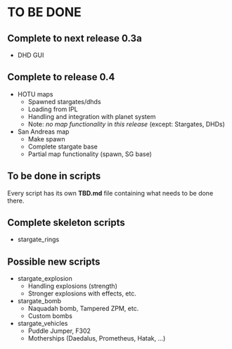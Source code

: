 # TO BE DONE

## Complete to next release 0.3a

- DHD GUI

## Complete to release 0.4

- HOTU maps
    - Spawned stargates/dhds
    - Loading from IPL
    - Handling and integration with planet system
    - Note: *no map functionality* in *this release* (except: Stargates, DHDs)
- San Andreas map
    - Make spawn
    - Complete stargate base
    - Partial map functionality (spawn, SG base)

## To be done in scripts

Every script has its own **TBD.md** file containing what needs to be done there.

## Complete skeleton scripts

- stargate_rings

## Possible new scripts

- stargate_explosion
    - Handling explosions (strength)
    - Stronger explosions with effects, etc.
- stargate_bomb
    - Naquadah bomb, Tampered ZPM, etc.
    - Custom bombs
- stargate_vehicles
    - Puddle Jumper, F302
    - Motherships (Daedalus, Prometheus, Hatak, ...)
